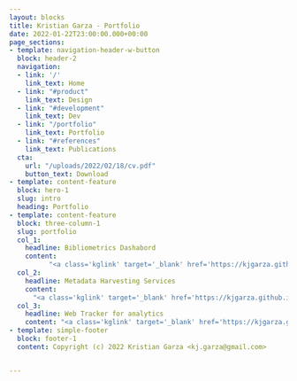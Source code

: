 ```yaml
---
layout: blocks
title: Kristian Garza - Portfolio
date: 2022-01-22T23:00:00.000+00:00
page_sections:
- template: navigation-header-w-button
  block: header-2
  navigation:
  - link: '/'
    link_text: Home
  - link: "#product"
    link_text: Design
  - link: "#development"
    link_text: Dev
  - link: "/portfolio"
    link_text: Portfolio
  - link: "#references"
    link_text: Publications
  cta:
    url: "/uploads/2022/02/18/cv.pdf"
    button_text: Download
- template: content-feature
  block: hero-1
  slug: intro
  heading: Portfolio
- template: content-feature
  block: three-column-1
  slug: portfolio
  col_1:
    headline: Bibliometrics Dashabord
    content: 
          "<a class='kglink' target='_blank' href='https://kjgarza.github.io/portfolio/case-c'>Interviews and design process</a>"
  col_2:
    headline: Metadata Harvesting Services
    content: 
      "<a class='kglink' target='_blank' href='https://kjgarza.github.io/portfolio/case-a'>Design Sprint</a>"
  col_3:
    headline: Web Tracker for analytics
    content: "<a class='kglink' target='_blank' href='https://kjgarza.github.io/portfolio/case-b'>Survey and design process</a>"
- template: simple-footer
  block: footer-1
  content: Copyright (c) 2022 Kristian Garza <kj.garza@gmail.com>


---
```

